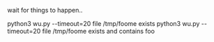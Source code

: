 wait for things to happen..

 python3 wu.py --timeout=20 file /tmp/foome exists
 python3 wu.py --timeout=20 file /tmp/foome exists and contains foo
